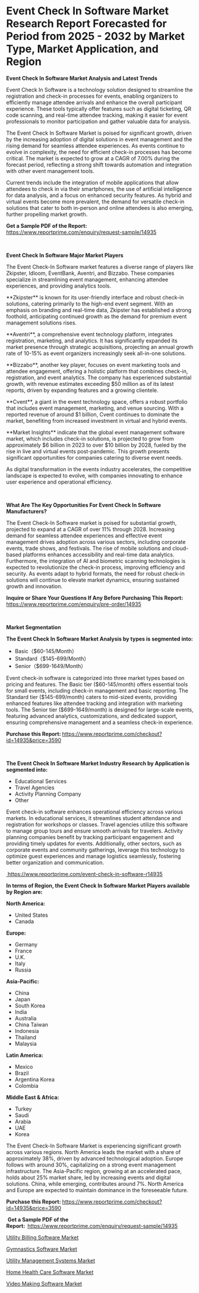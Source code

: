<p><h1>Event Check In Software Market Research Report Forecasted for Period from 2025 -  2032 by Market Type, Market Application, and Region</h1></p><p><strong>Event Check In Software Market Analysis and Latest Trends</strong></p>
<p><p>Event Check In Software is a technology solution designed to streamline the registration and check-in processes for events, enabling organizers to efficiently manage attendee arrivals and enhance the overall participant experience. These tools typically offer features such as digital ticketing, QR code scanning, and real-time attendee tracking, making it easier for event professionals to monitor participation and gather valuable data for analysis.</p><p>The Event Check In Software Market is poised for significant growth, driven by the increasing adoption of digital solutions in event management and the rising demand for seamless attendee experiences. As events continue to evolve in complexity, the need for efficient check-in processes has become critical. The market is expected to grow at a CAGR of 7.00% during the forecast period, reflecting a strong shift towards automation and integration with other event management tools. </p><p>Current trends include the integration of mobile applications that allow attendees to check in via their smartphones, the use of artificial intelligence for data analysis, and a focus on enhanced security features. As hybrid and virtual events become more prevalent, the demand for versatile check-in solutions that cater to both in-person and online attendees is also emerging, further propelling market growth.</p></p>
<p><strong>Get a Sample PDF of the Report:&nbsp;</strong> <a href="https://www.reportprime.com/enquiry/request-sample/14935?utm_campaign=1901&utm_medium=2&utm_source=Github&utm_content=ia&utm_term=20032025&utm_id=event-check-in-software">https://www.reportprime.com/enquiry/request-sample/14935</a></p>
<p>&nbsp;</p>
<p><strong>Event Check In Software Major Market Players</strong></p>
<p><p>The Event Check-In Software market features a diverse range of players like Zkipster, Idloom, EventBank, Aventri, and Bizzabo. These companies specialize in streamlining event management, enhancing attendee experiences, and providing analytics tools.</p><p>**Zkipster** is known for its user-friendly interface and robust check-in solutions, catering primarily to the high-end event segment. With an emphasis on branding and real-time data, Zkipster has established a strong foothold, anticipating continued growth as the demand for premium event management solutions rises.</p><p>**Aventri**, a comprehensive event technology platform, integrates registration, marketing, and analytics. It has significantly expanded its market presence through strategic acquisitions, projecting an annual growth rate of 10-15% as event organizers increasingly seek all-in-one solutions.</p><p>**Bizzabo**, another key player, focuses on event marketing tools and attendee engagement, offering a holistic platform that combines check-in, registration, and event analytics. The company has experienced substantial growth, with revenue estimates exceeding $50 million as of its latest reports, driven by expanding features and a growing clientele.</p><p>**Cvent**, a giant in the event technology space, offers a robust portfolio that includes event management, marketing, and venue sourcing. With a reported revenue of around $1 billion, Cvent continues to dominate the market, benefiting from increased investment in virtual and hybrid events.</p><p>**Market Insights** indicate that the global event management software market, which includes check-in solutions, is projected to grow from approximately $6 billion in 2023 to over $10 billion by 2028, fueled by the rise in live and virtual events post-pandemic. This growth presents significant opportunities for companies catering to diverse event needs. </p><p>As digital transformation in the events industry accelerates, the competitive landscape is expected to evolve, with companies innovating to enhance user experience and operational efficiency.</p></p>
<p>&nbsp;</p>
<p><strong>What Are The Key Opportunities For Event Check In Software Manufacturers?</strong></p>
<p><p>The Event Check-In Software market is poised for substantial growth, projected to expand at a CAGR of over 11% through 2028. Increasing demand for seamless attendee experiences and effective event management drives adoption across various sectors, including corporate events, trade shows, and festivals. The rise of mobile solutions and cloud-based platforms enhances accessibility and real-time data analytics. Furthermore, the integration of AI and biometric scanning technologies is expected to revolutionize the check-in process, improving efficiency and security. As events adapt to hybrid formats, the need for robust check-in solutions will continue to elevate market dynamics, ensuring sustained growth and innovation.</p></p>
<p><strong>Inquire or Share Your Questions If Any Before Purchasing This Report:</strong> <a href="https://www.reportprime.com/enquiry/pre-order/14935?utm_campaign=1901&utm_medium=2&utm_source=Github&utm_content=ia&utm_term=20032025&utm_id=event-check-in-software">https://www.reportprime.com/enquiry/pre-order/14935</a></p>
<p>&nbsp;</p>
<p><strong>Market Segmentation</strong></p>
<p><strong>The Event Check In Software Market Analysis by types is segmented into:</strong></p>
<p><ul><li>Basic（$60-145/Month）</li><li>Standard（$145-699/Month）</li><li>Senior（$699-1649/Month）</li></ul></p>
<p><p>Event check-in software is categorized into three market types based on pricing and features. The Basic tier ($60-145/month) offers essential tools for small events, including check-in management and basic reporting. The Standard tier ($145-699/month) caters to mid-sized events, providing enhanced features like attendee tracking and integration with marketing tools. The Senior tier ($699-1649/month) is designed for large-scale events, featuring advanced analytics, customizations, and dedicated support, ensuring comprehensive management and a seamless check-in experience.</p></p>
<p><strong>Purchase this Report:&nbsp;</strong><a href="https://www.reportprime.com/checkout?id=14935&price=3590&utm_campaign=1901&utm_medium=2&utm_source=Github&utm_content=ia&utm_term=20032025&utm_id=event-check-in-software">https://www.reportprime.com/checkout?id=14935&price=3590</a></p>
<p>&nbsp;</p>
<p><strong>The Event Check In Software Market Industry Research by Application is segmented into:</strong></p>
<p><ul><li>Educational Services</li><li>Travel Agencies</li><li>Activity Planning Company</li><li>Other</li></ul></p>
<p><p>Event check-in software enhances operational efficiency across various markets. In educational services, it streamlines student attendance and registration for workshops or classes. Travel agencies utilize this software to manage group tours and ensure smooth arrivals for travelers. Activity planning companies benefit by tracking participant engagement and providing timely updates for events. Additionally, other sectors, such as corporate events and community gatherings, leverage this technology to optimize guest experiences and manage logistics seamlessly, fostering better organization and communication.</p></p>
<p><a href="https://www.reportprime.com/event-check-in-software-r14935?utm_campaign=1901&utm_medium=2&utm_source=Github&utm_content=ia&utm_term=20032025&utm_id=event-check-in-software">&nbsp;https://www.reportprime.com/event-check-in-software-r14935</a></p>
<p><strong>In terms of Region, the Event Check In Software Market Players available by Region are:</strong></p>
<p>
    <p> <strong> North America: </strong>
        <ul>
            <li>United States</li>
            <li>Canada</li>
        </ul>
        </p> 
    <p> <strong> Europe: </strong>
        <ul>
            <li>Germany</li>
            <li>France</li>
            <li>U.K.</li>
            <li>Italy</li>
            <li>Russia</li>
        </ul>
        </p> 
    <p> <strong> Asia-Pacific: </strong>
        <ul>
            <li>China</li>
            <li>Japan</li>
            <li>South Korea</li>
            <li>India</li>
            <li>Australia</li>
            <li>China Taiwan</li>
            <li>Indonesia</li>
            <li>Thailand</li>
            <li>Malaysia</li>
        </ul>
        </p> 
    <p> <strong> Latin America: </strong>
        <ul>
            <li>Mexico</li>
            <li>Brazil</li>
            <li>Argentina Korea</li>
            <li>Colombia</li>
        </ul>
        </p> 
    <p> <strong> Middle East & Africa: </strong>
        <ul>
            <li>Turkey</li>
            <li>Saudi</li>
            <li>Arabia</li>
            <li>UAE</li>
            <li>Korea</li>
        </ul>
    </p>
    </p>
<p><p>The Event Check-In Software Market is experiencing significant growth across various regions. North America leads the market with a share of approximately 38%, driven by advanced technological adoption. Europe follows with around 30%, capitalizing on a strong event management infrastructure. The Asia-Pacific region, growing at an accelerated pace, holds about 25% market share, led by increasing events and digital solutions. China, while emerging, contributes around 7%. North America and Europe are expected to maintain dominance in the foreseeable future.</p></p>
<p><strong>Purchase this Report: </strong><a href="https://www.reportprime.com/checkout?id=14935&price=3590&utm_campaign=1901&utm_medium=2&utm_source=Github&utm_content=ia&utm_term=20032025&utm_id=event-check-in-software">https://www.reportprime.com/checkout?id=14935&price=3590</a></p>
<p>&nbsp;<strong>Get a Sample PDF of the Report:&nbsp;&nbsp;</strong><a href="https://www.reportprime.com/enquiry/request-sample/14935?utm_campaign=1901&utm_medium=2&utm_source=Github&utm_content=ia&utm_term=20032025&utm_id=event-check-in-software">https://www.reportprime.com/enquiry/request-sample/14935</a></p>
<p><strong></strong></p>
<p><p><a href="https://github.com/wiltsdeenyuw/Market-Research-Report-List-1/blob/main/utility-billing-software-market.md?utm_campaign=1901&utm_medium=2&utm_source=Github&utm_content=ia&utm_term=20032025&utm_id=event-check-in-software">Utility Billing Software Market</a></p><p><a href="https://github.com/fabrehugessf/Market-Research-Report-List-1/blob/main/gymnastics-software-market.md?utm_campaign=1901&utm_medium=2&utm_source=Github&utm_content=ia&utm_term=20032025&utm_id=event-check-in-software">Gymnastics Software Market</a></p><p><a href="https://github.com/orlinvisonju/Market-Research-Report-List-1/blob/main/utility-management-systems-market.md?utm_campaign=1901&utm_medium=2&utm_source=Github&utm_content=ia&utm_term=20032025&utm_id=event-check-in-software">Utility Management Systems Market</a></p><p><a href="https://github.com/nsmifidget3/Market-Research-Report-List-1/blob/main/home-health-care-software-market.md?utm_campaign=1901&utm_medium=2&utm_source=Github&utm_content=ia&utm_term=20032025&utm_id=event-check-in-software">Home Health Care Software Market</a></p><p><a href="https://github.com/lotoahshaiek/Market-Research-Report-List-1/blob/main/video-making-software-market.md?utm_campaign=1901&utm_medium=2&utm_source=Github&utm_content=ia&utm_term=20032025&utm_id=event-check-in-software">Video Making Software Market</a></p></p>